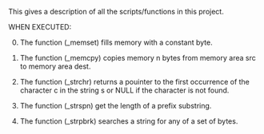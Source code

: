 This gives a description of all the scripts/functions in this project.

WHEN EXECUTED:

0. The function (\_memset) fills memory with a constant byte.

1. The function (\_memcpy) copies memory n bytes from memory area src to memory area dest.

2. The function (\_strchr) returns a pouinter to the first occurrence of the character c in the string s or NULL if the character is not found.

3. The function (\_strspn) get the length of a prefix substring.

4. The function (\_strpbrk) searches a string for any of a set of bytes.
